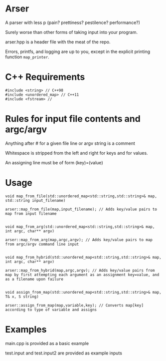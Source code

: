 # Arser

A parser with less p (pain? prettiness? pestilence? performance?)

Surely worse than other forms of taking input into your program.

arser.hpp is a header file with the meat of the repo. 

Errors, printfs, and logging are up to you, except in the explicit printing function ```map_printer```.

# C++ Requirements

```
#include <string> // C++98
#include <unordered_map> // C++11
#include <fstream> //
```

# Rules for input file contents and argc/argv 

Anything after # for a given file line or argv string is a comment

Whitespace is stripped from the left and right for keys and for values.

An assigning line must be of form (key)=(value)


# Usage
```
void map_from_file(std::unordered_map<std::string,std::string>& map, std::string input_filename)

arser::map_from_file(map,input_filename); // Adds key/value pairs to map from input filename


void map_from_arg(std::unordered_map<std::string,std::string>& map, int argc, char** argv)

arser::map_from_arg(map,argc,argv); // Adds key/value pairs to map from argc/argv command line input


void map_from_hybrid(std::unordered_map<std::string,std::string>& map, int argc, char** argv)

arser::map_from_hybrid(map,argc,argv); // Adds key/value pairs from map by first attempting each argument as an assignment key=value, and as a filename upon failure
  
  
void assign_from_map(std::unordered_map<std::string,std::string>& map, T& x, S string)

arser::assign_from_map(map,variable,key); // Converts map[key] according to type of variable and assigns
```

# Examples

main.cpp is provided as a basic example

test.input and test.input2 are provided as example inputs 